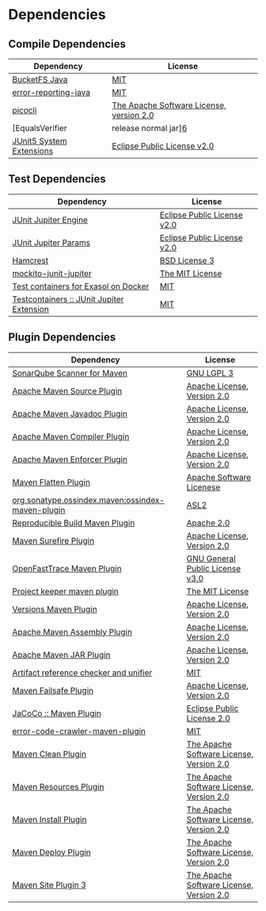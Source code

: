 <!-- @formatter:off -->
# Dependencies

## Compile Dependencies

| Dependency                               | License                                       |
| ---------------------------------------- | --------------------------------------------- |
| [BucketFS Java][0]                       | [MIT][1]                                      |
| [error-reporting-java][2]                | [MIT][1]                                      |
| [picocli][4]                             | [The Apache Software License, version 2.0][5] |
| [EqualsVerifier | release normal jar][6] | [Apache License, Version 2.0][7]              |
| [JUnit5 System Extensions][8]            | [Eclipse Public License v2.0][9]              |

## Test Dependencies

| Dependency                                      | License                           |
| ----------------------------------------------- | --------------------------------- |
| [JUnit Jupiter Engine][10]                      | [Eclipse Public License v2.0][11] |
| [JUnit Jupiter Params][10]                      | [Eclipse Public License v2.0][11] |
| [Hamcrest][14]                                  | [BSD License 3][15]               |
| [mockito-junit-jupiter][16]                     | [The MIT License][17]             |
| [Test containers for Exasol on Docker][18]      | [MIT][1]                          |
| [Testcontainers :: JUnit Jupiter Extension][20] | [MIT][21]                         |

## Plugin Dependencies

| Dependency                                              | License                                       |
| ------------------------------------------------------- | --------------------------------------------- |
| [SonarQube Scanner for Maven][22]                       | [GNU LGPL 3][23]                              |
| [Apache Maven Source Plugin][24]                        | [Apache License, Version 2.0][7]              |
| [Apache Maven Javadoc Plugin][26]                       | [Apache License, Version 2.0][7]              |
| [Apache Maven Compiler Plugin][28]                      | [Apache License, Version 2.0][7]              |
| [Apache Maven Enforcer Plugin][30]                      | [Apache License, Version 2.0][7]              |
| [Maven Flatten Plugin][32]                              | [Apache Software Licenese][5]                 |
| [org.sonatype.ossindex.maven:ossindex-maven-plugin][34] | [ASL2][5]                                     |
| [Reproducible Build Maven Plugin][36]                   | [Apache 2.0][5]                               |
| [Maven Surefire Plugin][38]                             | [Apache License, Version 2.0][7]              |
| [OpenFastTrace Maven Plugin][40]                        | [GNU General Public License v3.0][41]         |
| [Project keeper maven plugin][42]                       | [The MIT License][43]                         |
| [Versions Maven Plugin][44]                             | [Apache License, Version 2.0][7]              |
| [Apache Maven Assembly Plugin][46]                      | [Apache License, Version 2.0][7]              |
| [Apache Maven JAR Plugin][48]                           | [Apache License, Version 2.0][7]              |
| [Artifact reference checker and unifier][50]            | [MIT][1]                                      |
| [Maven Failsafe Plugin][52]                             | [Apache License, Version 2.0][7]              |
| [JaCoCo :: Maven Plugin][54]                            | [Eclipse Public License 2.0][55]              |
| [error-code-crawler-maven-plugin][56]                   | [MIT][1]                                      |
| [Maven Clean Plugin][58]                                | [The Apache Software License, Version 2.0][5] |
| [Maven Resources Plugin][60]                            | [The Apache Software License, Version 2.0][5] |
| [Maven Install Plugin][62]                              | [The Apache Software License, Version 2.0][5] |
| [Maven Deploy Plugin][64]                               | [The Apache Software License, Version 2.0][5] |
| [Maven Site Plugin 3][66]                               | [The Apache Software License, Version 2.0][5] |

[0]: https://github.com/exasol/bucketfs-java
[2]: https://github.com/exasol/error-reporting-java
[9]: http://www.eclipse.org/legal/epl-v20.html
[5]: http://www.apache.org/licenses/LICENSE-2.0.txt
[38]: https://maven.apache.org/surefire/maven-surefire-plugin/
[58]: http://maven.apache.org/plugins/maven-clean-plugin/
[1]: https://opensource.org/licenses/MIT
[16]: https://github.com/mockito/mockito
[52]: https://maven.apache.org/surefire/maven-failsafe-plugin/
[42]: https://github.com/exasol/project-keeper/
[44]: http://www.mojohaus.org/versions-maven-plugin/
[15]: http://opensource.org/licenses/BSD-3-Clause
[28]: https://maven.apache.org/plugins/maven-compiler-plugin/
[21]: http://opensource.org/licenses/MIT
[40]: https://github.com/itsallcode/openfasttrace-maven-plugin
[55]: https://www.eclipse.org/legal/epl-2.0/
[23]: http://www.gnu.org/licenses/lgpl.txt
[18]: https://github.com/exasol/exasol-testcontainers
[54]: https://www.jacoco.org/jacoco/trunk/doc/maven.html
[17]: https://github.com/mockito/mockito/blob/main/LICENSE
[36]: http://zlika.github.io/reproducible-build-maven-plugin
[43]: https://github.com/exasol/project-keeper/blob/main/LICENSE
[41]: https://www.gnu.org/licenses/gpl-3.0.html
[7]: https://www.apache.org/licenses/LICENSE-2.0.txt
[22]: http://sonarsource.github.io/sonar-scanner-maven/
[6]: https://www.jqno.nl/equalsverifier
[30]: https://maven.apache.org/enforcer/maven-enforcer-plugin/
[11]: https://www.eclipse.org/legal/epl-v20.html
[62]: http://maven.apache.org/plugins/maven-install-plugin/
[10]: https://junit.org/junit5/
[34]: https://sonatype.github.io/ossindex-maven/maven-plugin/
[20]: https://testcontainers.org
[32]: https://www.mojohaus.org/flatten-maven-plugin/flatten-maven-plugin
[8]: https://github.com/itsallcode/junit5-system-extensions
[24]: https://maven.apache.org/plugins/maven-source-plugin/
[14]: http://hamcrest.org/JavaHamcrest/
[64]: http://maven.apache.org/plugins/maven-deploy-plugin/
[66]: http://maven.apache.org/plugins/maven-site-plugin/
[60]: http://maven.apache.org/plugins/maven-resources-plugin/
[26]: https://maven.apache.org/plugins/maven-javadoc-plugin/
[50]: https://github.com/exasol/artifact-reference-checker-maven-plugin
[56]: https://github.com/exasol/error-code-crawler-maven-plugin
[48]: https://maven.apache.org/plugins/maven-jar-plugin/
[4]: http://picocli.info
[46]: https://maven.apache.org/plugins/maven-assembly-plugin/
